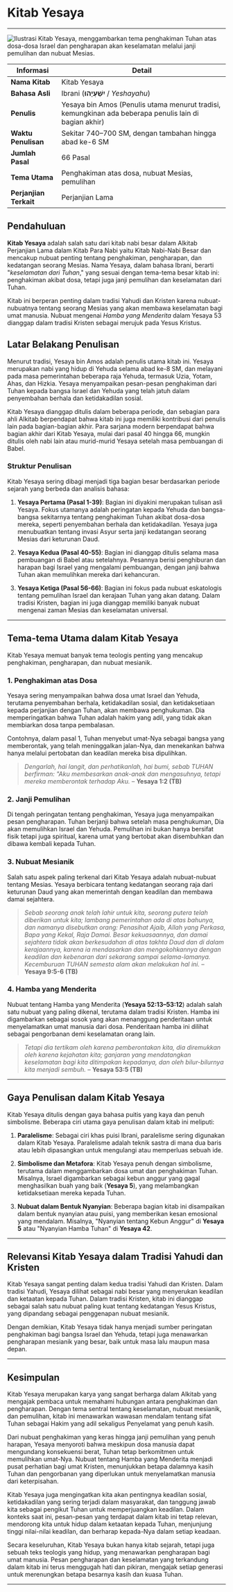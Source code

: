 # Kitab Yesaya

---

![Ilustrasi Kitab Yesaya, menggambarkan tema penghakiman Tuhan atas dosa-dosa Israel dan pengharapan akan keselamatan melalui janji pemulihan dan nubuat Mesias.](data/img/alkitab_kitab_yesaya.jpg)

| **Informasi** | **Detail** |
|---|---|
| **Nama Kitab** | Kitab Yesaya |
| **Bahasa Asli** | Ibrani (**יִשַׁעְיָהוּ** / *Yeshayahu*) |
| **Penulis** | Yesaya bin Amos (Penulis utama menurut tradisi, kemungkinan ada beberapa penulis lain di bagian akhir) |
| **Waktu Penulisan** | Sekitar 740–700 SM, dengan tambahan hingga abad ke-6 SM |
| **Jumlah Pasal** | 66 Pasal |
| **Tema Utama** | Penghakiman atas dosa, nubuat Mesias, pemulihan |
| **Perjanjian Terkait** | Perjanjian Lama |

## Pendahuluan

**Kitab Yesaya** adalah salah satu dari kitab nabi besar dalam Alkitab Perjanjian Lama dalam Kitab Para Nabi yaitu Kitab Nabi-Nabi Besar dan mencakup nubuat penting tentang penghakiman, pengharapan, dan kedatangan seorang Mesias. Nama Yesaya, dalam bahasa Ibrani, berarti "*keselamatan dari Tuhan*," yang sesuai dengan tema-tema besar kitab ini: penghakiman akibat dosa, tetapi juga janji pemulihan dan keselamatan dari Tuhan.

Kitab ini berperan penting dalam tradisi Yahudi dan Kristen karena nubuat-nubuatnya tentang seorang Mesias yang akan membawa keselamatan bagi umat manusia. Nubuat mengenai *Hamba yang Menderita* dalam Yesaya 53 dianggap dalam tradisi Kristen sebagai merujuk pada Yesus Kristus.

## Latar Belakang Penulisan

Menurut tradisi, Yesaya bin Amos adalah penulis utama kitab ini. Yesaya merupakan nabi yang hidup di Yehuda selama abad ke-8 SM, dan melayani pada masa pemerintahan beberapa raja Yehuda, termasuk Uzia, Yotam, Ahas, dan Hizkia. Yesaya menyampaikan pesan-pesan penghakiman dari Tuhan kepada bangsa Israel dan Yehuda yang telah jatuh dalam penyembahan berhala dan ketidakadilan sosial.

Kitab Yesaya dianggap ditulis dalam beberapa periode, dan sebagian para ahli Alkitab berpendapat bahwa kitab ini juga memiliki kontribusi dari penulis lain pada bagian-bagian akhir. Para sarjana modern berpendapat bahwa bagian akhir dari Kitab Yesaya, mulai dari pasal 40 hingga 66, mungkin ditulis oleh nabi lain atau murid-murid Yesaya setelah masa pembuangan di Babel.

### Struktur Penulisan

Kitab Yesaya sering dibagi menjadi tiga bagian besar berdasarkan periode sejarah yang berbeda dan analisis bahasa:

1. **Yesaya Pertama (Pasal 1-39)**: Bagian ini diyakini merupakan tulisan asli Yesaya. Fokus utamanya adalah peringatan kepada Yehuda dan bangsa-bangsa sekitarnya tentang penghakiman Tuhan akibat dosa-dosa mereka, seperti penyembahan berhala dan ketidakadilan. Yesaya juga menubuatkan tentang invasi Asyur serta janji kedatangan seorang Mesias dari keturunan Daud.

2. **Yesaya Kedua (Pasal 40-55)**: Bagian ini dianggap ditulis selama masa pembuangan di Babel atau setelahnya. Pesannya berisi penghiburan dan harapan bagi Israel yang mengalami pembuangan, dengan janji bahwa Tuhan akan memulihkan mereka dari kehancuran.

3. **Yesaya Ketiga (Pasal 56-66)**: Bagian ini fokus pada nubuat eskatologis tentang pemulihan Israel dan kerajaan Tuhan yang akan datang. Dalam tradisi Kristen, bagian ini juga dianggap memiliki banyak nubuat mengenai zaman Mesias dan keselamatan universal.

---

## Tema-tema Utama dalam Kitab Yesaya

Kitab Yesaya memuat banyak tema teologis penting yang mencakup penghakiman, pengharapan, dan nubuat mesianik.

### 1. Penghakiman atas Dosa

Yesaya sering menyampaikan bahwa dosa umat Israel dan Yehuda, terutama penyembahan berhala, ketidakadilan sosial, dan ketidaksetiaan kepada perjanjian dengan Tuhan, akan membawa penghukuman. Dia memperingatkan bahwa Tuhan adalah hakim yang adil, yang tidak akan membiarkan dosa tanpa pembalasan.

Contohnya, dalam pasal 1, Tuhan menyebut umat-Nya sebagai bangsa yang memberontak, yang telah meninggalkan jalan-Nya, dan menekankan bahwa hanya melalui pertobatan dan keadilan mereka bisa dipulihkan.

> *Dengarlah, hai langit, dan perhatikanlah, hai bumi, sebab TUHAN berfirman: "Aku membesarkan anak-anak dan mengasuhnya, tetapi mereka memberontak terhadap Aku.*
> – **Yesaya 1:2 (TB)**

### 2. Janji Pemulihan

Di tengah peringatan tentang penghakiman, Yesaya juga menyampaikan pesan pengharapan. Tuhan berjanji bahwa setelah masa penghukuman, Dia akan memulihkan Israel dan Yehuda. Pemulihan ini bukan hanya bersifat fisik tetapi juga spiritual, karena umat yang bertobat akan disembuhkan dan dibawa kembali kepada Tuhan.

### 3. Nubuat Mesianik

Salah satu aspek paling terkenal dari Kitab Yesaya adalah nubuat-nubuat tentang Mesias. Yesaya berbicara tentang kedatangan seorang raja dari keturunan Daud yang akan memerintah dengan keadilan dan membawa damai sejahtera. 

> *Sebab seorang anak telah lahir untuk kita, seorang putera telah diberikan untuk kita; lambang pemerintahan ada di atas bahunya, dan namanya disebutkan orang: Penasihat Ajaib, Allah yang Perkasa, Bapa yang Kekal, Raja Damai. Besar kekuasaannya, dan damai sejahtera tidak akan berkesudahan di atas takhta Daud dan di dalam kerajaannya, karena ia mendasarkan dan mengokohkannya dengan keadilan dan kebenaran dari sekarang sampai selama-lamanya. Kecemburuan TUHAN semesta alam akan melakukan hal ini.*
> – **Yesaya 9:5-6 (TB)**

### 4. Hamba yang Menderita

Nubuat tentang Hamba yang Menderita (**Yesaya 52:13–53:12**) adalah salah satu nubuat yang paling dikenal, terutama dalam tradisi Kristen. Hamba ini digambarkan sebagai sosok yang akan menanggung penderitaan untuk menyelamatkan umat manusia dari dosa. Penderitaan hamba ini dilihat sebagai pengorbanan demi keselamatan orang lain.

> *Tetapi dia tertikam oleh karena pemberontakan kita, dia diremukkan oleh karena kejahatan kita; ganjaran yang mendatangkan keselamatan bagi kita ditimpakan kepadanya, dan oleh bilur-bilurnya kita menjadi sembuh.*
> – **Yesaya 53:5 (TB)**

---

## Gaya Penulisan dalam Kitab Yesaya

Kitab Yesaya ditulis dengan gaya bahasa puitis yang kaya dan penuh simbolisme. Beberapa ciri utama gaya penulisan dalam kitab ini meliputi:

1. **Paralelisme**: Sebagai ciri khas puisi Ibrani, paralelisme sering digunakan dalam Kitab Yesaya. Paralelisme adalah teknik sastra di mana dua baris atau lebih dipasangkan untuk mengulangi atau memperluas sebuah ide.

2. **Simbolisme dan Metafora**: Kitab Yesaya penuh dengan simbolisme, terutama dalam menggambarkan dosa umat dan penghakiman Tuhan. Misalnya, Israel digambarkan sebagai kebun anggur yang gagal menghasilkan buah yang baik (**Yesaya 5**), yang melambangkan ketidaksetiaan mereka kepada Tuhan.

3. **Nubuat dalam Bentuk Nyanyian**: Beberapa bagian kitab ini disampaikan dalam bentuk nyanyian atau puisi, yang memberikan kesan emosional yang mendalam. Misalnya, "Nyanyian tentang Kebun Anggur" di **Yesaya 5** atau "Nyanyian Hamba Tuhan" di **Yesaya 42**.

---

## Relevansi Kitab Yesaya dalam Tradisi Yahudi dan Kristen

Kitab Yesaya sangat penting dalam kedua tradisi Yahudi dan Kristen. Dalam tradisi Yahudi, Yesaya dilihat sebagai nabi besar yang menyerukan keadilan dan ketaatan kepada Tuhan. Dalam tradisi Kristen, kitab ini dianggap sebagai salah satu nubuat paling kuat tentang kedatangan Yesus Kristus, yang dipandang sebagai penggenapan nubuat mesianik.

Dengan demikian, Kitab Yesaya tidak hanya menjadi sumber peringatan penghakiman bagi bangsa Israel dan Yehuda, tetapi juga menawarkan pengharapan mesianik yang besar, baik untuk masa lalu maupun masa depan.

---

## Kesimpulan

Kitab Yesaya merupakan karya yang sangat berharga dalam Alkitab yang mengajak pembaca untuk memahami hubungan antara penghakiman dan pengharapan. Dengan tema sentral tentang keselamatan, nubuat mesianik, dan pemulihan, kitab ini menawarkan wawasan mendalam tentang sifat Tuhan sebagai Hakim yang adil sekaligus Penyelamat yang penuh kasih.

Dari nubuat penghakiman yang keras hingga janji pemulihan yang penuh harapan, Yesaya menyoroti bahwa meskipun dosa manusia dapat mengundang konsekuensi berat, Tuhan tetap berkomitmen untuk memulihkan umat-Nya. Nubuat tentang Hamba yang Menderita menjadi pusat perhatian bagi umat Kristen, menunjukkan betapa dalamnya kasih Tuhan dan pengorbanan yang diperlukan untuk menyelamatkan manusia dari keterpisahan.

Kitab Yesaya juga mengingatkan kita akan pentingnya keadilan sosial, ketidakadilan yang sering terjadi dalam masyarakat, dan tanggung jawab kita sebagai pengikut Tuhan untuk memperjuangkan keadilan. Dalam konteks saat ini, pesan-pesan yang terdapat dalam kitab ini tetap relevan, mendorong kita untuk hidup dalam ketaatan kepada Tuhan, menjunjung tinggi nilai-nilai keadilan, dan berharap kepada-Nya dalam setiap keadaan.

Secara keseluruhan, Kitab Yesaya bukan hanya kitab sejarah, tetapi juga sebuah teks teologis yang hidup, yang menawarkan pengharapan bagi umat manusia. Pesan pengharapan dan keselamatan yang terkandung dalam kitab ini terus menggugah hati dan pikiran, mengajak setiap generasi untuk merenungkan betapa besarnya kasih dan kuasa Tuhan.

---